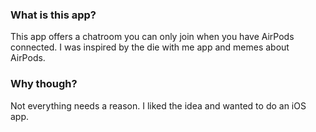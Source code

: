 ### What is this app?
This app offers a chatroom you can only join when you have AirPods connected. I was inspired by the die with me app and memes about AirPods.

### Why though?
Not everything needs a reason. I liked the idea and wanted to do an iOS app.